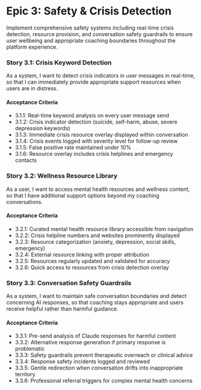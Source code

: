 # Epic 3: Safety & Crisis Detection

Implement comprehensive safety systems including real-time crisis detection, resource provision, and conversation safety guardrails to ensure user wellbeing and appropriate coaching boundaries throughout the platform experience.

### Story 3.1: Crisis Keyword Detection

As a system,
I want to detect crisis indicators in user messages in real-time,
so that I can immediately provide appropriate support resources when users are in distress.

#### Acceptance Criteria

- 3.1.1: Real-time keyword analysis on every user message send
- 3.1.2: Crisis indicator detection (suicide, self-harm, abuse, severe depression keywords)
- 3.1.3: Immediate crisis resource overlay displayed within conversation
- 3.1.4: Crisis events logged with severity level for follow-up review
- 3.1.5: False positive rate maintained under 10%
- 3.1.6: Resource overlay includes crisis helplines and emergency contacts

### Story 3.2: Wellness Resource Library

As a user,
I want to access mental health resources and wellness content,
so that I have additional support options beyond my coaching conversations.

#### Acceptance Criteria

- 3.2.1: Curated mental health resource library accessible from navigation
- 3.2.2: Crisis helpline numbers and websites prominently displayed
- 3.2.3: Resource categorization (anxiety, depression, social skills, emergency)
- 3.2.4: External resource linking with proper attribution
- 3.2.5: Resources regularly updated and validated for accuracy
- 3.2.6: Quick access to resources from crisis detection overlay

### Story 3.3: Conversation Safety Guardrails

As a system,
I want to maintain safe conversation boundaries and detect concerning AI responses,
so that coaching stays appropriate and users receive helpful rather than harmful guidance.

#### Acceptance Criteria

- 3.3.1: Pre-send analysis of Claude responses for harmful content
- 3.3.2: Alternative response generation if primary response is problematic  
- 3.3.3: Safety guardrails prevent therapeutic overreach or clinical advice
- 3.3.4: Response safety incidents logged and reviewed
- 3.3.5: Gentle redirection when conversation drifts into inappropriate territory
- 3.3.6: Professional referral triggers for complex mental health concerns
